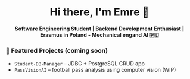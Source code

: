 <h1 align="center">Hi there, I'm Emre 👋</h1>

<p align="center">
  <b>Software Engineering Student | Backend Development Enthusiast | Erasmus in Poland - Mechanical engand AI 🇵🇱</b>
</p>


### 📂 Featured Projects (coming soon)

- `Student-DB-Manager` – JDBC + PostgreSQL CRUD app  
- `PassVisionAI` – football pass analysis using computer vision (WIP)  

